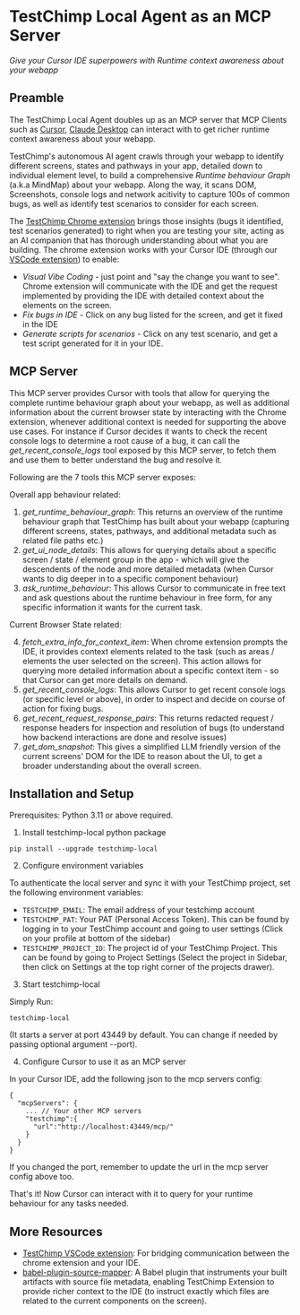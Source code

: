 # TestChimp Local Agent as an MCP Server

*Give your Cursor IDE superpowers with Runtime context awareness about your webapp*

## Preamble

The TestChimp Local Agent doubles up as an MCP server that MCP Clients such as [Cursor](https://cursor.so), [Claude Desktop](https://claude.ai/download) can interact with to get richer runtime context awareness about your webapp.

TestChimp's autonomous AI agent crawls through your webapp to identify different screens, states and pathways in your app, detailed down to individual element level, to build a comprehensive *Runtime behaviour Graph* (a.k.a MindMap) about your webapp. 
Along the way, it scans DOM, Screenshots, console logs and network acitivity to capture 100s of common bugs, as well as identify test scenarios to consider for each screen.

The [TestChimp Chrome extension](https://chromewebstore.google.com/detail/testchimp-ai-co-pilot-for/ailhophdeloancmhdklbbkobcbbnbglm) brings those insights (bugs it identified, test scenarios generated) to right when you are testing your site, acting as an AI companion that has thorough understanding about what you are building.
The chrome extension works with your Cursor IDE (through our [VSCode extension](https://github.com/awarelabshq/testchimp-sdk/tree/main/frontend/vs-ext)) to enable:
- *Visual Vibe Coding* - just point and "say the change you want to see". Chrome extension will communicate with the IDE and get the request implemented by providing the IDE with detailed context about the elements on the screen.
- *Fix bugs in IDE* - Click on any bug listed for the screen, and get it fixed in the IDE
- *Generate scripts for scenarios* - Click on any test scenario, and get a test script generated for it in your IDE.

## MCP Server

This MCP server provides Cursor with tools that allow for querying the complete runtime behaviour graph about your webapp, as well as additional information about the current browser state by interacting with the Chrome extension, whenever additional context is needed for supporting the above use cases. 
For instance if Cursor decides it wants to check the recent console logs to determine a root cause of a bug, it can call the *get_recent_console_logs* tool exposed by this MCP server, to fetch them and use them to better understand the bug and resolve it.

Following are the 7 tools this MCP server exposes:

Overall app behaviour related:

1. *get_runtime_behaviour_graph*: This returns an overview of the runtime behaviour graph that TestChimp has built about your webapp (capturing different screens, states, pathways, and additional metadata such as related file paths etc.)
2. *get_ui_node_details*: This allows for querying details about a specific screen / state / element group in the app - which will give the descendents of the node and more detailed metadata (when Cursor wants to dig deeper in to a specific component behaviour)
3. *ask_runtime_behaviour*: This allows Cursor to communicate in free text and ask questions about the runtime behaviour in free form, for any specific information it wants for the current task.

Current Browser State related:

4. *fetch_extra_info_for_context_item*: When chrome extension prompts the IDE, it provides context elements related to the task (such as areas / elements the user selected on the screen). This action allows for querying more detailed information about a specific context item - so that Cursor can get more details on demand.
5. *get_recent_console_logs*: This allows Cursor to get recent console logs (or specific level or above), in order to inspect and decide on course of action for fixing bugs.
6. *get_recent_request_response_pairs*: This returns redacted request / response headers for inspection and resolution of bugs (to understand how backend interactions are done and resolve issues)
7. *get_dom_snapshot*: This gives a simplified LLM friendly version of the current screens' DOM for the IDE to reason about the UI, to get a broader understanding about the overall screen.

## Installation and Setup

Prerequisites: Python 3.11 or above required.

1. Install testchimp-local python package

```
pip install --upgrade testchimp-local
```

2. Configure environment variables

To authenticate the local server and sync it with your TestChimp project, set the following environment variables:

- `TESTCHIMP_EMAIL`: The email address of your testchimp account
- `TESTCHIMP_PAT`: Your PAT (Personal Access Token). This can be found by logging in to your TestChimp account and going to user settings (Click on your profile at bottom of the sidebar)
- `TESTCHIMP_PROJECT_ID`: The project id of your TestChimp Project. This can be found by going to Project Settings (Select the project in Sidebar, then click on Settings at the top right corner of the projects drawer).
  
3. Start testchimp-local

Simply Run:
```
testchimp-local
```

(It starts a server at port 43449 by default. You can change if needed by passing optional argument --port).

4. Configure Cursor to use it as an MCP server

In your Cursor IDE, add the following json to the mcp servers config:
```
{
  "mcpServers": {
    ... // Your other MCP servers
    "testchimp":{
      "url":"http://localhost:43449/mcp/"
    }
  }
}
```

If you changed the port, remember to update the url in the mcp server config above too.

That's it! Now Cursor can interact with it to query for your runtime behaviour for any tasks needed.

## More Resources

- [TestChimp VSCode extension](https://github.com/awarelabshq/testchimp-sdk/tree/main/frontend/vs-ext): For bridging communication between the chrome extension and your IDE.
- [babel-plugin-source-mapper](https://github.com/awarelabshq/testchimp-sdk/tree/main/builders/babel): A Babel plugin that instruments your built artifacts with source file metadata, enabling TestChimp Extension to provide richer context to the IDE (to instruct exactly which files are related to the current components on the screen).
  
